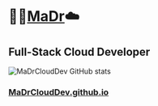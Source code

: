 # :rocket::cactus:[MaDr](https://MaDr.io):cloud:
## Full-Stack Cloud Developer
![MaDrCloudDev GitHub stats](https://github-readme-stats.vercel.app/api?username=madrclouddev&count_private=true&show_icons=true&theme=cobalt)
### [MaDrCloudDev.github.io](https://MaDrCloudDev.github.io)
